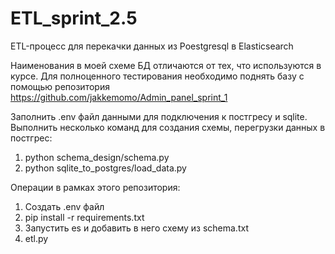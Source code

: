 # ETL_sprint_2.5

ETL-процесс для перекачки данных из Poestgresql в Elasticsearch


 Наименования в моей схеме БД отличаются от тех, что используются в курсе. 
Для полноценного тестирования необходимо поднять базу с помощью репозитория https://github.com/jakkemomo/Admin_panel_sprint_1 

Заполнить .env файл данными для подключения к постгресу и sqlite.
Выполнить несколько команд для создания схемы, перегрузки данных в постгрес:
1. python schema_design/schema.py
2. python sqlite_to_postgres/load_data.py

Операции в рамках этого репозитория:
1. Создать .env файл
2. pip install -r requirements.txt
3. Запустить es и добавить в него схему из schema.txt
4. etl.py